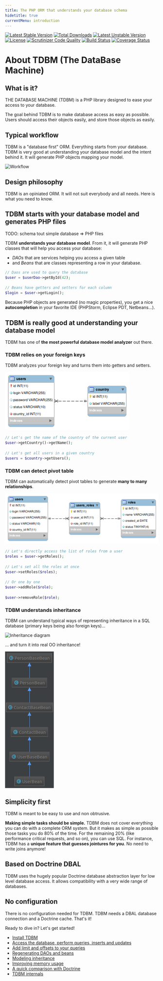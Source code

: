 ```yaml
---
title: The PHP ORM that understands your database schema
hidetitle: true
currentMenu: introduction
---
```


[![Latest Stable Version](https://poser.pugx.org/thecodingmachine/tdbm/v/stable)](https://packagist.org/packages/thecodingmachine/tdbm)
[![Total Downloads](https://poser.pugx.org/thecodingmachine/tdbm/downloads)](https://packagist.org/packages/thecodingmachine/tdbm)
[![Latest Unstable Version](https://poser.pugx.org/thecodingmachine/tdbm/v/unstable)](https://packagist.org/packages/thecodingmachine/tdbm)
[![License](https://poser.pugx.org/thecodingmachine/tdbm/license)](https://packagist.org/packages/thecodingmachine/tdbm)
[![Scrutinizer Code Quality](https://scrutinizer-ci.com/g/thecodingmachine/tdbm/badges/quality-score.png?b=5.0)](https://scrutinizer-ci.com/g/thecodingmachine/tdbm/?branch=5.0)
[![Build Status](https://travis-ci.org/thecodingmachine/tdbm.svg?branch=5.0)](https://travis-ci.org/thecodingmachine/tdbm)
[![Coverage Status](https://coveralls.io/repos/thecodingmachine/tdbm/badge.svg?branch=5.0&service=github)](https://coveralls.io/github/thecodingmachine/tdbm?branch=5.0)


About TDBM (The DataBase Machine)
=================================

What is it?
-----------

THE DATABASE MACHINE (TDBM) is a PHP library designed to ease your access to your database.

The goal behind TDBM is to make database access as easy as possible. Users should access their objects easily, and store those objects as easily.

Typical workflow
----------------

TDBM is a "database first" ORM. Everything starts from your database. TDBM is very good at understanding your database model and the intent behind it. It will generate PHP objects mapping your model.

![Workflow](https://g.gravizo.com/svg?digraph%20prof%20{"Start%20with%20your%20existing%20database"->"Install%20and%20configure%20TDBM";"Install%20and%20configure%20TDBM"->%20"TDBM%20generates%20PHP%20code%20(DAOs%20and%20beans)";"TDBM%20generates%20PHP%20code%20(DAOs%20and%20beans)"->"You%20write%20your%20queries%20(in%20DAOs)";"You%20write%20your%20queries%20(in%20DAOs)"->"Use%20your%20objects,%20have%20fun!";"Use%20your%20objects,%20have%20fun!"->"Modify%20your%20schema%20in%20SQL";"Modify%20your%20schema%20in%20SQL"->"Regenerate%20PHP%20code%20(DAOs%20and%20beans)";"Regenerate%20PHP%20code%20(DAOs%20and%20beans)"->"Use%20your%20objects,%20have%20fun!";})



Design philosophy
-----------------

TDBM is an opiniated ORM. It will not suit everybody and all needs. Here is what you need to know.

## TDBM starts with your database model and generates PHP files

TODO: schema tout simple database => PHP files

TDBM **understands your database model**. From it, it will generate PHP classes that will help you access your database:
 
 - *DAOs* that are services helping you access a given table
 - and *Beans* that are classes representing a row in your database.

```php
// Daos are used to query the database
$user = $userDao->getById(42);

// Beans have getters and setters for each column
$login = $user->getLogin();
```

Because PHP objects are generated (no magic properties), you get a nice **autocompletion** in your favorite IDE (PHPStorm, Eclipse PDT, Netbeans...).

## TDBM is really good at understanding your database model

TDBM has one of **the most powerful database model analyzer** out there.

### TDBM relies on your foreign keys

TDBM analyzes your foreign key and turns them into getters and setters.

![One to many](doc/images/one_to_many.png)

```php
// Let's get the name of the country of the current user
$user->getCountry()->getName();

// Let's get all users in a given country
$users = $country->getUsers();
```

### TDBM can detect pivot table

TDBM can automatically detect pivot tables to generate **many to many relationships**.

![Many to many](doc/images/many_to_many.png)

```php
// Let's directly access the list of roles from a user
$roles = $user->getRoles();

// Let's set all the roles at once
$user->setRoles($roles);

// Or one by one
$user->addRole($role);

$user->removeRole($role);
```

### TDBM understands inheritance

TDBM can understand typical ways of representing inheritance in a SQL database (primary keys being also foreign keys)...

![Inheritance diagram](doc/images/hierarchy.png)

... and turn it into real OO inheritance!

![UML inheritance](doc/images/uml_inheritance.png)

## Simplicity first

TDBM is meant to be easy to use and non obtrusive.

**Making simple tasks should be simple.** TDBM does not cover everything you can do with a complete ORM system. 
But it makes as simple as possible those tasks you do 80% of the time. For the remaining 20% (like performance critical requests, and so on), you can use SQL.
For instance, TDBM has a **unique feature that guesses jointures for you**. No need to write joins anymore!

## Based on Doctrine DBAL

TDBM uses the hugely popular Doctrine database abstraction layer for low level database access. It allows compatibility with a very wide range of databases.

## No configuration

There is no configuration needed for TDBM. TDBM needs a DBAL database connection and a Doctrine cache. That's it!

Ready to dive in? Let's get started!

- [Install TDBM](doc/install.md)
- [Access the database, perform queries, inserts and updates](doc/quickstart.md)
- [Add limit and offsets to your queries](doc/limit_offset_resultset.md)
- [Regenerating DAOs and beans](doc/generating_daos.md)
- [Modeling inheritance](doc/modeling_inheritance.md)
- [Improving memory usage](doc/memory_management.md)
- [A quick comparison with Doctrine](doc/comparison_with_doctrine.md)
- [TDBM internals](doc/internals.md)
